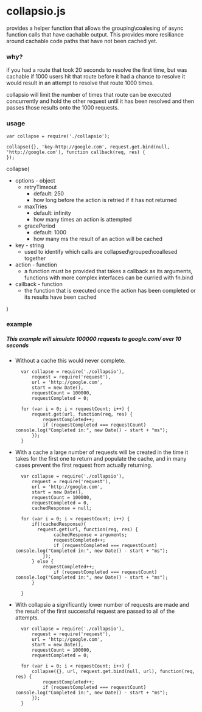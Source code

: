 # collapsio.js
provides a helper function that allows the grouping\coalesing of async function calls that have cachable output. This provides more resiliance around cachable code paths that have not been cached yet.

### why?
if you had a route that took 20 seconds to resolve the first time, but was cachable if 1000 users hit that route before it had a chance to resolve it would result in an attempt to resolve that route 1000 times.

collapsio will limit the number of times that route can be executed concurrently and hold the other request until it has been resolved and then passes those results onto the 1000 requests.

### usage

    var collapse = require('./collapsio');

    collapse({}, 'key-http://google.com', request.get.bind(null, 'http://google.com'), function callback(req, res) {
    });

collapse(
- options - object
    - retryTimeout
        - default: 250
        - how long before the action is retried if it has not returned
    - maxTries
        - default: infinity
        - how many times an action is attempted
    - gracePeriod
        - default: 1000
        - how many ms the result of an action will be cached
- key - string
    - used to identify which calls are collapsed\grouped\coallesed together
- action - function
    - a function must be provided that takes a callback as its arguments, functions with more complex interfaces can be curried with fn.bind
- callback - function
     - the function that is executed once the action has been completed or its results have been cached

)
### example
##### This example will simulate 100000 requests to google.com/ over 10 seconds
- Without a cache this would never complete.

        var collapse = require('./collapsio'),
            request = require('request'),
            url = 'http://google.com',
            start = new Date(),
            requestCount = 100000,
            requestCompleted = 0;

        for (var i = 0; i < requestCount; i++) {
            request.get(url, function(req, res) {
                requestCompleted++;
                if (requestCompleted === requestCount) console.log("Completed in:", new Date() - start + "ms");
            });
        }

- With a cache a large number of requests will be created in the time it takes for the first one to return and populate the cache, and in many cases prevent the first request from actually returning.

        var collapse = require('./collapsio'),
            request = require('request'),
            url = 'http://google.com',
            start = new Date(),
            requestCount = 100000,
            requestCompleted = 0,
            cachedResponse = null;

        for (var i = 0; i < requestCount; i++) {
            if(!cachedResponse){
              request.get(url, function(req, res) {
                    cachedResponse = arguments;
                    requestCompleted++;
                    if (requestCompleted === requestCount) console.log("Completed in:", new Date() - start + "ms");
                });
            } else {
                requestCompleted++;
                    if (requestCompleted === requestCount) console.log("Completed in:", new Date() - start + "ms");
            }

        }

- With collapsio a significantly lower number of requests are made and the result of the first successful request are passed to all of the attempts.

        var collapse = require('./collapsio'),
            request = require('request'),
            url = 'http://google.com',
            start = new Date(),
            requestCount = 100000,
            requestCompleted = 0;

        for (var i = 0; i < requestCount; i++) {
            collapse({}, url, request.get.bind(null, url), function(req, res) {
                requestCompleted++;
                if (requestCompleted === requestCount) console.log("Completed in:", new Date() - start + "ms");
            });
        }




